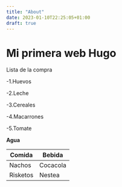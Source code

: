 ```yaml
---
title: "About"
date: 2023-01-10T22:25:05+01:00
draft: true
---
```


# Mi primera web  Hugo

Lista de la compra

-1.Huevos

-2.Leche

-3.Cereales

-4.Macarrones

-5.Tomate

**Agua**


| Comida    | Bebida |
| ----------- | ----------- |
| Nachos      | Cocacola     |
| Risketos   | Nestea       |
